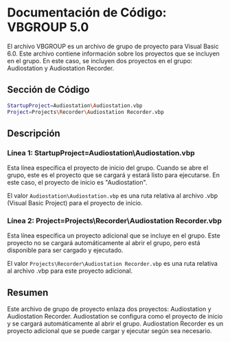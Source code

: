 # Documentación de Código: VBGROUP 5.0

El archivo VBGROUP es un archivo de grupo de proyecto para Visual Basic 6.0. Este archivo contiene información sobre los proyectos que se incluyen en el grupo. En este caso, se incluyen dos proyectos en el grupo: Audiostation y Audiostation Recorder.

## Sección de Código

```bash
StartupProject=Audiostation\Audiostation.vbp
Project=Projects\Recorder\Audiostation Recorder.vbp
```

## Descripción

### Línea 1: StartupProject=Audiostation\Audiostation.vbp

Esta línea especifica el proyecto de inicio del grupo. Cuando se abre el grupo, este es el proyecto que se cargará y estará listo para ejecutarse. En este caso, el proyecto de inicio es "Audiostation".

El valor `Audiostation\Audiostation.vbp` es una ruta relativa al archivo .vbp (Visual Basic Project) para el proyecto de inicio.

### Línea 2: Project=Projects\Recorder\Audiostation Recorder.vbp

Esta línea especifica un proyecto adicional que se incluye en el grupo. Este proyecto no se cargará automáticamente al abrir el grupo, pero está disponible para ser cargado y ejecutado.

El valor `Projects\Recorder\Audiostation Recorder.vbp` es una ruta relativa al archivo .vbp para este proyecto adicional.

## Resumen

Este archivo de grupo de proyecto enlaza dos proyectos: Audiostation y Audiostation Recorder. Audiostation se configura como el proyecto de inicio y se cargará automáticamente al abrir el grupo. Audiostation Recorder es un proyecto adicional que se puede cargar y ejecutar según sea necesario.